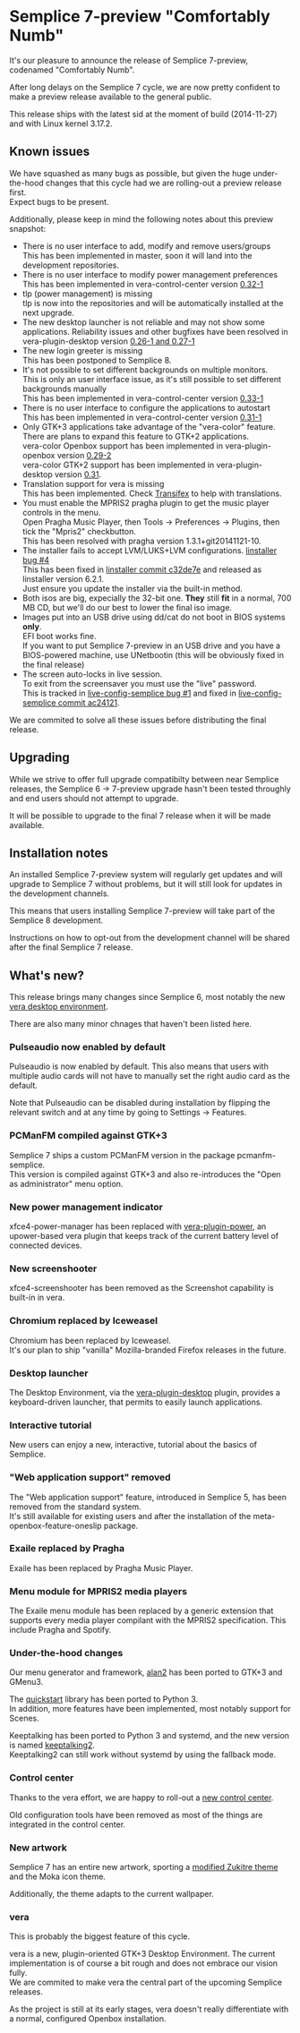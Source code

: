 Semplice 7-preview "Comfortably Numb"
=====================================

It's our pleasure to announce the release of Semplice 7-preview, codenamed "Comfortably Numb".

After long delays on the Semplice 7 cycle, we are now pretty confident to make
a preview release available to the general public.

This release ships with the latest sid at the moment of build (2014-11-27) and with
Linux kernel 3.17.2.

Known issues
------------

We have squashed as many bugs as possible, but given the huge under-the-hood changes
that this cycle had we are rolling-out a preview release first.  
Expect bugs to be present.

Additionally, please keep in mind the following notes about this preview snapshot:

* There is no user interface to add, modify and remove users/groups  
  This has been implemented in master, soon it will land into the development repositories.
* There is no user interface to modify power management preferences  
  This has been implemented in vera-control-center version [0.32-1](https://github.com/vera-desktop/vera-control-center/compare/debian/0.31-1...debian/0.32-1)
* tlp (power management) is missing  
  tlp is now into the repositories and will be automatically installed at the next upgrade.
* The new desktop launcher is not reliable and may not show some applications.
  Reliability issues and other bugfixes have been resolved in vera-plugin-desktop version [0.26-1 and 0.27-1](https://github.com/vera-desktop/vera-plugin-desktop/compare/debian/0.25.0-1...debian/0.27.0-1)
* The new login greeter is missing  
  This has been postponed to Semplice 8.
* It's not possible to set different backgrounds on multiple monitors.  
  This is only an user interface issue, as it's still possible to set
  different backgrounds manually  
  This has been implemented in vera-control-center version [0.33-1](https://github.com/vera-desktop/vera-control-center/compare/debian/0.32-2...debian/0.33-1)
* There is no user interface to configure the applications to autostart  
  This has been implemented in vera-control-center version [0.31-1](https://github.com/vera-desktop/vera-control-center/compare/debian/0.30-1...debian/0.31-1)
* Only GTK+3 applications take advantage of the "vera-color" feature.  
  There are plans to expand this feature to GTK+2 applications.  
  vera-color Openbox support has been implemented in vera-plugin-openbox version [0.29-2](https://github.com/vera-desktop/vera-plugin-openbox/compare/debian/0.28-1...debian/0.29-2)  
  vera-color GTK+2 support has been implemented in vera-plugin-desktop version [0.31](https://github.com/vera-desktop/vera-plugin-desktop/commit/0dbc6a2fd2de3eead8f087985a861f06f0865b08).
* Translation support for vera is missing  
  This has been implemented. Check [Transifex](https://www.transifex.com/organization/semplice/dashboard) to help with translations.
* You must enable the MPRIS2 pragha plugin to get the music player controls
  in the menu.  
  Open Pragha Music Player, then Tools -> Preferences -> Plugins, then
  tick the "Mpris2" checkbutton.  
  This has been resolved with pragha version 1.3.1+git20141121-10.
* The installer fails to accept LVM/LUKS+LVM configurations. [linstaller bug #4](https://github.com/semplice/linstaller/issues/4)  
  This has been fixed in [linstaller commit c32de7e](https://github.com/semplice/linstaller/commit/c32de7eceb977eae13ab8562be5fc875d427edd9) and released
  as linstaller version 6.2.1.  
  Just ensure you update the installer via the built-in method.
* Both isos are big, expecially the 32-bit one. **They** still **fit** in a normal,
  700 MB CD, but we'll do our best to lower the final iso image.
* Images put into an USB drive using dd/cat do not boot in BIOS systems **only**.  
  EFI boot works fine.  
  If you want to put Semplice 7-preview in an USB drive and you have a BIOS-powered
  machine, use UNetbootin (this will be obviously fixed in the final release)
* The screen auto-locks in live session.  
  To exit from the screensaver you must use the "live" password.  
  This is tracked in [live-config-semplice bug #1](https://github.com/semplice/live-config-semplice/issues/1) and fixed in [live-config-semplice commit ac24121](https://github.com/semplice/live-config-semplice/commit/ac2412166525270ae5260e12d9eece9c295a5ef7).

We are commited to solve all these issues before distributing the final release.

Upgrading
---------

While we strive to offer full upgrade compatibilty between near Semplice releases,
the Semplice 6 -> 7-preview upgrade hasn't been tested throughly and end users
should not attempt to upgrade.

It will be possible to upgrade to the final 7 release when it will be made
available.

Installation notes
------------------

An installed Semplice 7-preview system will regularly get updates and will
upgrade to Semplice 7 without problems, but it will still look for updates
in the development channels.

This means that users installing Semplice 7-preview will take part of the
Semplice 8 development.

Instructions on how to opt-out from the development channel will be shared
after the final Semplice 7 release.

What's new?
-----------

This release brings many changes since Semplice 6, most notably the new
[vera desktop environment](https://github.com/vera-desktop).

There are also many minor chnages that haven't been listed here.

### Pulseaudio now enabled by default ###

Pulseaudio is now enabled by default. This also means that users with multiple
audio cards will not have to manually set the right audio card as the default.

Note that Pulseaudio can be disabled during installation by flipping the relevant
switch and at any time by going to Settings -> Features.

### PCManFM compiled against GTK+3 ###

Semplice 7 ships a custom PCManFM version in the package pcmanfm-semplice.  
This version is compiled against GTK+3 and also re-introduces the "Open as
administrator" menu option.

### New power management indicator ###

xfce4-power-manager has been replaced with [vera-plugin-power](https://github.com/vera-plugin-power), an
upower-based vera plugin that keeps track of the current battery level
of connected devices.

### New screenshooter ###

xfce4-screenshooter has been removed as the Screenshot capability is built-in
in vera.

### Chromium replaced by Iceweasel ###

Chromium has been replaced by Iceweasel.  
It's our plan to ship "vanilla" Mozilla-branded Firefox releases in the future.

### Desktop launcher ###

The Desktop Environment, via the [vera-plugin-desktop](https://github.com/vera-plugin-desktop) plugin, 
provides a keyboard-driven launcher, that permits to easily launch applications.

### Interactive tutorial ###

New users can enjoy a new, interactive, tutorial about the basics of Semplice.

### "Web application support" removed ###

The "Web application support" feature, introduced in Semplice 5, has been removed from the standard
system.  
It's still available for existing users and after the installation of the meta-openbox-feature-oneslip
package.

### Exaile replaced by Pragha ###

Exaile has been replaced by Pragha Music Player.

### Menu module for MPRIS2 media players ###

The Exaile menu module has been replaced by a generic extension that
supports every media player compilant with the MPRIS2 specification. This
include Pragha and Spotify.

### Under-the-hood changes ###

Our menu generator and framework, [alan2](https://github.com/semplice/alan2) has been
ported to GTK+3 and GMenu3.

The [quickstart](https://github.com/semplice/quickstart) library has been
ported to Python 3.  
In addition, more features have been implemented, most notably support for
Scenes.

Keeptalking has been ported to Python 3 and systemd, and the new version is
named [keeptalking2](https://github.com/semplice/keeptalking2).  
Keeptalking2 can still work without systemd by using the fallback mode.  

### Control center ###

Thanks to the vera effort, we are happy to roll-out a [new control center](https://github.com/vera-desktop/vera-control-center).

Old configuration tools have been removed as most of the things are integrated in the control center.

### New artwork ###

Semplice 7 has an entire new artwork, sporting a [modified Zukitre theme](https://github.com/semplice/zuki-themes) and
the Moka icon theme.

Additionally, the theme adapts to the current wallpaper.

### vera ###

This is probably the biggest feature of this cycle.

vera is a new, plugin-oriented GTK+3 Desktop Environment. The current
implementation is of course a bit rough and does not embrace our vision
fully.  
We are commited to make vera the central part of the upcoming Semplice
releases.

As the project is still at its early stages, vera doesn't really
differentiate with a normal, configured Openbox installation.
